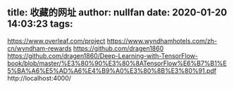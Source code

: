 title: 收藏的网址
author: nullfan
date: 2020-01-20 14:03:23
tags:
---
https://www.overleaf.com/project
https://www.wyndhamhotels.com/zh-cn/wyndham-rewards
https://github.com/dragen1860  
https://github.com/dragen1860/Deep-Learning-with-TensorFlow-book/blob/master/%E3%80%90%E3%80%8ATensorFlow%E6%B7%B1%E5%BA%A6%E5%AD%A6%E4%B9%A0%E3%80%8B%E3%80%91.pdf  
http://localhost:4000/
